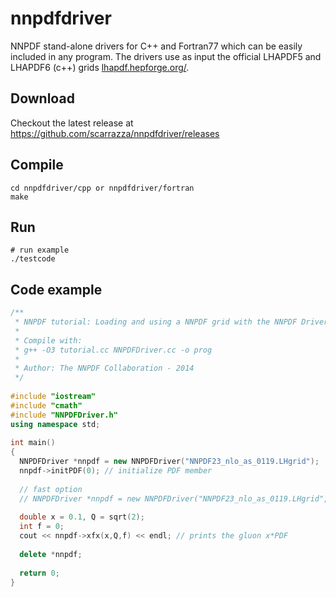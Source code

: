 # nnpdfdriver 
NNPDF stand-alone drivers for C++ and Fortran77 which
can be easily included in any program. The drivers use as input the
official LHAPDF5 and LHAPDF6 (c++) grids [lhapdf.hepforge.org/](lhapdf.hepforge.org/).

## Download

Checkout the latest release at https://github.com/scarrazza/nnpdfdriver/releases

## Compile

```Shell
cd nnpdfdriver/cpp or nnpdfdriver/fortran
make
```

## Run

```Shell
# run example
./testcode
```

## Code example

```C++
/**
 * NNPDF tutorial: Loading and using a NNPDF grid with the NNPDF Driver.
 *
 * Compile with:
 * g++ -O3 tutorial.cc NNPDFDriver.cc -o prog
 *
 * Author: The NNPDF Collaboration - 2014
 */
 
#include "iostream"
#include "cmath"
#include "NNPDFDriver.h"
using namespace std;
 
int main()
{
  NNPDFDriver *nnpdf = new NNPDFDriver("NNPDF23_nlo_as_0119.LHgrid");
  nnpdf->initPDF(0); // initialize PDF member
 
  // fast option
  // NNPDFDriver *nnpdf = new NNPDFDriver("NNPDF23_nlo_as_0119.LHgrid", 0);
 
  double x = 0.1, Q = sqrt(2);
  int f = 0;
  cout << nnpdf->xfx(x,Q,f) << endl; // prints the gluon x*PDF
 
  delete *nnpdf;                 
   
  return 0;
}
```